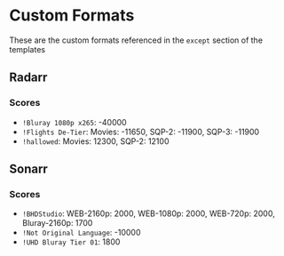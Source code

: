# Custom Formats
These are the custom formats referenced in the `except` section of the templates

## Radarr
### Scores
- `!Bluray 1080p x265`: -40000
- `!Flights De-Tier`: Movies: -11650, SQP-2: -11900, SQP-3: -11900
- `!hallowed`: Movies: 12300, SQP-2: 12100

## Sonarr
### Scores
- `!BHDStudio`: WEB-2160p: 2000, WEB-1080p: 2000, WEB-720p: 2000, Bluray-2160p: 1700
- `!Not Original Language`: -10000
- `!UHD Bluray Tier 01`: 1800
